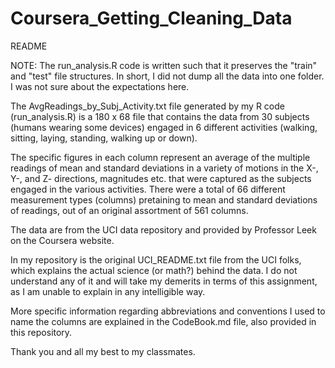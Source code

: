 # Coursera_Getting_Cleaning_Data

README

NOTE: The run_analysis.R code is written such that it preserves the "train" and "test"
file structures. In short, I did not dump all the data into one folder. I was not
sure about the expectations here.

The AvgReadings_by_Subj_Activity.txt file generated by my R code (run_analysis.R)
is a 180 x 68 file that contains the data from 30 subjects (humans wearing some devices)
engaged in 6 different activities (walking, sitting, laying, standing, walking up or down).

The specific figures in each column represent an average of the multiple readings of mean 
and standard deviations in a variety of motions in the X-, Y-, and Z- directions, 
magnitudes etc. that were captured as the subjects engaged in the various activities.
There were a total of 66 different measurement types (columns) pretaining to mean and 
standard deviations of readings, out of an original assortment of 561 columns. 

The data are from the UCI data repository and provided by Professor Leek on the Coursera
website. 

In my repository is the original UCI_README.txt file from the UCI folks, which explains the 
actual science (or math?) behind the data. I do not understand any of it and will take my 
demerits in terms of this assignment, as I am unable to explain in any intelligible way.

More specific information regarding abbreviations and conventions I used to name the
columns are explained in the CodeBook.md file, also provided in this repository.

Thank you and all my best to my classmates.
